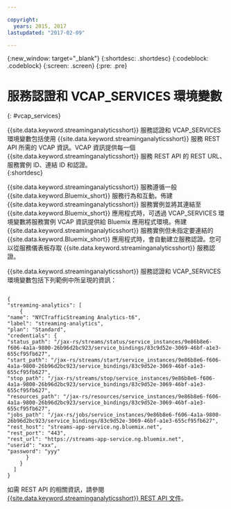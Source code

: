 ```yaml
---

copyright:
  years: 2015, 2017
lastupdated: "2017-02-09"

---
```


<!-- Attribute definitions --> 
{:new_window: target="_blank"}
{:shortdesc: .shortdesc}
{:codeblock: .codeblock}
{:screen: .screen}
{:pre: .pre}

# 服務認證和 VCAP_SERVICES 環境變數
{: #vcap_services}

{{site.data.keyword.streaminganalyticsshort}} 服務認證和 VCAP_SERVICES 環境變數包括使用 {{site.data.keyword.streaminganalyticsshort}} 服務 REST API 所需的 VCAP 資訊。VCAP 資訊提供每一個 {{site.data.keyword.streaminganalyticsshort}} 服務 REST API 的 REST URL、服務實例 ID、連結 ID 和認證。  
{:shortdesc}


{{site.data.keyword.streaminganalyticsshort}} 服務遵循一般 {{site.data.keyword.Bluemix_short}} 服務行為和互動。佈建 {{site.data.keyword.streaminganalyticsshort}} 服務實例並將其連結至 {{site.data.keyword.Bluemix_short}} 應用程式時，可透過 VCAP_SERVICES 環境變數將服務實例 VCAP 資訊提供給 Bluemix 應用程式環境。佈建 {{site.data.keyword.streaminganalyticsshort}} 服務實例但未指定要連結的 {{site.data.keyword.Bluemix_short}} 應用程式時，會自動建立服務認證。您可以從服務儀表板存取 {{site.data.keyword.streaminganalyticsshort}} 服務認證。


{{site.data.keyword.streaminganalyticsshort}} 服務認證和 VCAP_SERVICES 環境變數包括下列範例中所呈現的資訊：

<pre><code>
{
"streaming-analytics": [
    {
"name": "NYCTrafficStreaming Analytics-t6",
"label": "streaming-analytics",
"plan": "Standard",
"credentials": {
"status_path": "/jax-rs/streams/status/service_instances/9e86b8e6-f606-4a1a-9800-26b96d2bc923/service_bindings/83c9d52e-3069-46bf-a1e3-655cf95fb627",
"start_path": "/jax-rs/streams/start/service_instances/9e86b8e6-f606-4a1a-9800-26b96d2bc923/service_bindings/83c9d52e-3069-46bf-a1e3-655cf95fb627",
"stop_path": "/jax-rs/streams/stop/service_instances/9e86b8e6-f606-4a1a-9800-26b96d2bc923/service_bindings/83c9d52e-3069-46bf-a1e3-655cf95fb627",
"resources_path": "/jax-rs/resources/service_instances/9e86b8e6-f606-4a1a-9800-26b96d2bc923/service_bindings/83c9d52e-3069-46bf-a1e3-655cf95fb627",
"jobs_path": "/jax-rs/jobs/service_instances/9e86b8e6-f606-4a1a-9800-26b96d2bc923/service_bindings/83c9d52e-3069-46bf-a1e3-655cf95fb627",
"rest_host": "streams-app-service.ng.bluemix.net",
"rest_port": "443",
"rest_url": "https://streams-app-service.ng.bluemix.net",
"userid": "xxx",
"password": "yyy"
      }
    }
  ]
}	  
</code></pre>

如需 REST API 的相關資訊，請參閱 [{{site.data.keyword.streaminganalyticsshort}} REST API 文件](https://console.ng.bluemix.net/apidocs/220)。 
